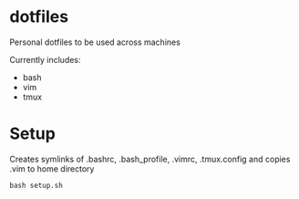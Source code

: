 # dotfiles

Personal dotfiles to be used across machines

Currently includes:

- bash
- vim
- tmux

# Setup

Creates symlinks of .bashrc, .bash_profile, .vimrc, .tmux.config and copies .vim to home directory

`bash setup.sh`
